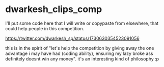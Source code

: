 # dwarkesh_clips_comp
I'll put some code here that I will write or copypaste from elsewhere, that could help people in this competition.

https://twitter.com/dwarkesh_sp/status/1730630354523091056

this is in the spirit of "let's help the competition by giving away the one advantage i may have had (coding ability), ensuring my lazy broke ass definitely doesnt win any money". it's an interesting kind of philosophy :p

